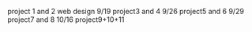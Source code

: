 project 1 and 2 web design
9/19
project3 and 4
9/26
project5 and 6
9/29
project7 and 8
10/16
project9+10+11
